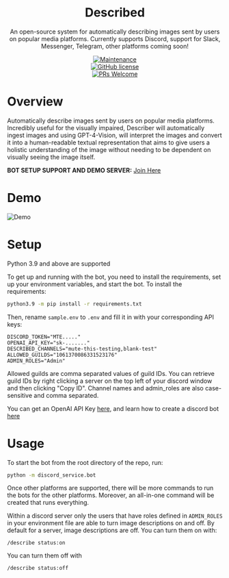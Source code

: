 <h1 align="center">Described</h1>
<p align="center">An open-source system for automatically describing images sent by users on popular media platforms. Currently supports Discord, support for Slack, Messenger, Telegram, other platforms coming soon!

<center>

[![Maintenance](https://img.shields.io/badge/Maintained%3F-yes-green.svg)](https://GitHub.com/Kav-K/Described/graphs/commit-activity)  
[![GitHub license](https://img.shields.io/github/license/Kav-K/Described)](https://github.com/Kav-K/Described/blob/main/LICENSE)  
[![PRs Welcome](https://img.shields.io/badge/PRs-welcome-brightgreen.svg?style=flat-square)](http://makeapullrequest.com)

</center>

# Overview
Automatically describe images sent by users on popular media platforms. Incredibly useful for the visually impaired, Describer will automatically ingest images and using GPT-4-Vision, will interpret the images and convert it into a human-readable textual representation that aims to give users a holistic understanding of the image without needing to be dependent on visually seeing the image itself.

**BOT SETUP SUPPORT AND DEMO SERVER:** [Join Here](https://discord.gg/WvAHXDMS7Q)

# Demo
![Demo](https://i.imgur.com/NXNb7a6.png)

# Setup
Python 3.9 and above are supported

To get up and running with the bot, you need to install the requirements, set up your environment variables, and start the bot.
To install the requirements:
```bash
python3.9 -m pip install -r requirements.txt
```

Then, rename `sample.env` to `.env` and fill it in with your corresponding API keys:
```dotenv
DISCORD_TOKEN="MTE....."
OPENAI_API_KEY="sk-......."
DESCRIBED_CHANNELS="mute-this-testing,blank-test"
ALLOWED_GUILDS="1061370086331523176"
ADMIN_ROLES="Admin"
```
Allowed guilds are comma separated values of guild IDs. You can retrieve guild IDs by right clicking a server on the top left of your discord window and then clicking "Copy ID". Channel names and admin_roles are also case-sensitive and comma separated.

You can get an OpenAI API Key [here](https://help.openai.com/en/articles/4936850-where-do-i-find-my-api-key), and learn how to create a discord bot [here](https://www.writebots.com/discord-bot-token/)

# Usage
To start the bot from the root directory of the repo, run:
```bash
python -m discord_service.bot
```

Once other platforms are supported, there will be more commands to run the bots for the other platforms. Moreover, an all-in-one command will be created that runs everything.

Within a discord server only the users that have roles defined in `ADMIN_ROLES` in your environment file are able to turn image descriptions on and off. By default for a server, image descriptions are off. You can turn them on with:

`/describe status:on`

You can turn them off with

`/describe status:off`
